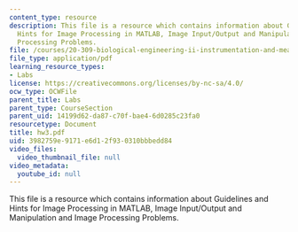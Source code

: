```yaml
---
content_type: resource
description: This file is a resource which contains information about Guidelines and
  Hints for Image Processing in MATLAB, Image Input/Output and Manipulation and Image
  Processing Problems.
file: /courses/20-309-biological-engineering-ii-instrumentation-and-measurement-fall-2006/3982759e9171e6d12f930310bbbedd84_hw3.pdf
file_type: application/pdf
learning_resource_types:
- Labs
license: https://creativecommons.org/licenses/by-nc-sa/4.0/
ocw_type: OCWFile
parent_title: Labs
parent_type: CourseSection
parent_uid: 14199d62-da87-c70f-bae4-6d0285c23fa0
resourcetype: Document
title: hw3.pdf
uid: 3982759e-9171-e6d1-2f93-0310bbbedd84
video_files:
  video_thumbnail_file: null
video_metadata:
  youtube_id: null
---
```

This file is a resource which contains information about Guidelines and Hints for Image Processing in MATLAB, Image Input/Output and Manipulation and Image Processing Problems.